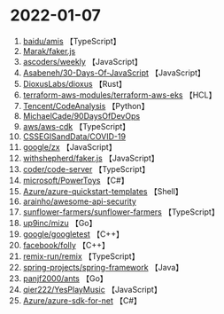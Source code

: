 # 2022-01-07

1. [baidu/amis](https://github.com/baidu/amis) 【TypeScript】
2. [Marak/faker.js](https://github.com/Marak/faker.js) 
3. [ascoders/weekly](https://github.com/ascoders/weekly) 【JavaScript】
4. [Asabeneh/30-Days-Of-JavaScript](https://github.com/Asabeneh/30-Days-Of-JavaScript) 【JavaScript】
5. [DioxusLabs/dioxus](https://github.com/DioxusLabs/dioxus) 【Rust】
6. [terraform-aws-modules/terraform-aws-eks](https://github.com/terraform-aws-modules/terraform-aws-eks) 【HCL】
7. [Tencent/CodeAnalysis](https://github.com/Tencent/CodeAnalysis) 【Python】
8. [MichaelCade/90DaysOfDevOps](https://github.com/MichaelCade/90DaysOfDevOps) 
9. [aws/aws-cdk](https://github.com/aws/aws-cdk) 【TypeScript】
10. [CSSEGISandData/COVID-19](https://github.com/CSSEGISandData/COVID-19) 
11. [google/zx](https://github.com/google/zx) 【JavaScript】
12. [withshepherd/faker.js](https://github.com/withshepherd/faker.js) 【JavaScript】
13. [coder/code-server](https://github.com/coder/code-server) 【TypeScript】
14. [microsoft/PowerToys](https://github.com/microsoft/PowerToys) 【C#】
15. [Azure/azure-quickstart-templates](https://github.com/Azure/azure-quickstart-templates) 【Shell】
16. [arainho/awesome-api-security](https://github.com/arainho/awesome-api-security) 
17. [sunflower-farmers/sunflower-farmers](https://github.com/sunflower-farmers/sunflower-farmers) 【TypeScript】
18. [up9inc/mizu](https://github.com/up9inc/mizu) 【Go】
19. [google/googletest](https://github.com/google/googletest) 【C++】
20. [facebook/folly](https://github.com/facebook/folly) 【C++】
21. [remix-run/remix](https://github.com/remix-run/remix) 【TypeScript】
22. [spring-projects/spring-framework](https://github.com/spring-projects/spring-framework) 【Java】
23. [panjf2000/ants](https://github.com/panjf2000/ants) 【Go】
24. [qier222/YesPlayMusic](https://github.com/qier222/YesPlayMusic) 【JavaScript】
25. [Azure/azure-sdk-for-net](https://github.com/Azure/azure-sdk-for-net) 【C#】
